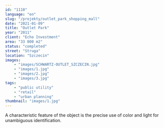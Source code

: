 ```yaml
---
id: "1110"
language: "en"
slug: "/projekty/outlet_park_shopping_mall"
date: "2021-01-09"
title: "Outlet Park"
year: "2011"
client: "Echo Investment"
area: "33 000 m2"
status: "completed"
street: "Struga"
location: "Szczecin"
images: 
    - "images/SCHWARTZ-OUTLET_SZCZECIN.jpg"    
    - "images/1.jpg"
    - "images/2.jpg"
    - "images/3.jpg"
tags: 
    - "public utility"
    - "retail"
    - "urban planning"
thumbnail: "images/1.jpg"
---
```

A characteristic feature of the object is the precise use of color and light for unambiguous identification.
